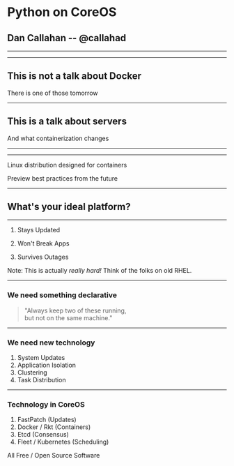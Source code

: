 # Python on CoreOS

## Dan Callahan -- @callahad

---

<!-- .slide: data-background-size="90%" data-background-image="i/vector_v-dark-trans.svg" -->

***

<!-- .slide: data-background-size="90%" data-background-image="i/vector_v-dark-trans-dim.svg" -->

## This is not a talk about Docker

There is one of those tomorrow

***

## This is a talk about servers

And what containerization changes

***

<!-- .slide: data-background-size="50%" data-background-image="i/coreos-wordmark-vert-color-white.svg" -->

***

<!-- .slide: data-background-size="50%" data-background-image="i/coreos-wordmark-vert-color-transparent.svg" -->

Linux distribution designed for containers

Preview best practices from the future
<!-- .element: class="fragment" -->

---

## What's your ideal platform?

***

1. Stays Updated

2. Won't Break Apps

3. Survives Outages

Note: This is actually *really hard!* Think of the folks on old RHEL.

***

### We need something declarative

> "Always keep two of these running, <br> but not on the same machine."

***

### We need new technology

1. System Updates        <!-- .element: class="fragment" -->
2. Application Isolation <!-- .element: class="fragment" -->
3. Clustering            <!-- .element: class="fragment" -->
4. Task Distribution     <!-- .element: class="fragment" -->

---

### Technology in CoreOS

1. FastPatch (Updates)             <!-- .element: class="fragment" -->
2. Docker / Rkt (Containers)       <!-- .element: class="fragment" -->
3. Etcd (Consensus)                <!-- .element: class="fragment" -->
4. Fleet / Kubernetes (Scheduling) <!-- .element: class="fragment" -->

All Free / Open Source Software    <!-- .element: class="fragment" -->
